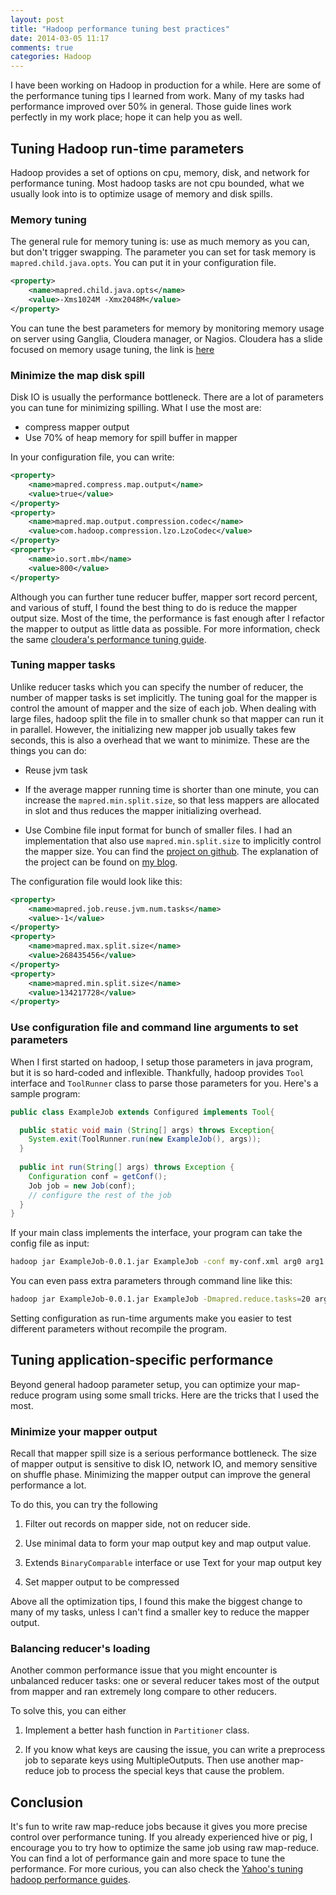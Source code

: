 ```yaml
---
layout: post
title: "Hadoop performance tuning best practices"
date: 2014-03-05 11:17
comments: true
categories: Hadoop
---
```


I have been working on Hadoop in production for a while. Here are some of the performance tuning tips I learned from work. Many of my tasks had performance improved over 50% in general. Those guide lines work perfectly in my work place; hope it can help you as well.

<!--more-->

## Tuning Hadoop run-time parameters

Hadoop provides a set of options on cpu, memory, disk, and network for performance tuning. Most hadoop tasks are not cpu bounded, what we usually look into is to optimize usage of memory and disk spills.

### Memory tuning

The general rule for memory tuning is: use as much memory as you can, but don't trigger swapping. The parameter you can set for task memory is `mapred.child.java.opts`. You can put it in your configuration file.

```xml
<property>
    <name>mapred.child.java.opts</name>
    <value>-Xms1024M -Xmx2048M</value>
</property>
```

You can tune the best parameters for memory by monitoring memory usage on server using Ganglia, Cloudera manager, or Nagios. Cloudera has a slide focused on memory usage tuning, the link is [here][cloudera]

### Minimize the map disk spill

Disk IO is usually the performance bottleneck. There are a lot of parameters you can tune for minimizing spilling. What I use the most are:

* compress mapper output
* Use 70% of heap memory for spill buffer in mapper

In your configuration file, you can write:

```xml
<property>
    <name>mapred.compress.map.output</name>
    <value>true</value>
</property>
<property>
    <name>mapred.map.output.compression.codec</name>
    <value>com.hadoop.compression.lzo.LzoCodec</value>
</property>
<property>
    <name>io.sort.mb</name>
    <value>800</value>
</property>
```

Although you can further tune reducer buffer, mapper sort record percent, and various of stuff, I found the best thing to do is reduce the mapper output size. Most of the time, the performance is fast enough after I refactor the mapper to output as little data as possible. For more information, check the same [cloudera's performance tuning guide][cloudera].

### Tuning mapper tasks

Unlike reducer tasks which you can specify the number of reducer, the number of mapper tasks is set implicitly. The tuning goal for the mapper is control the amount of mapper and the size of each job. When dealing with large files, hadoop split the file in to smaller chunk so that mapper can run it in parallel. However, the initializing new mapper job usually takes few seconds, this is also a overhead that we want to minimize. These are the things you can do:

* Reuse jvm task

* If the average mapper running time is shorter than one minute, you can increase the `mapred.min.split.size`, so that less mappers are allocated in slot and thus reduces the mapper initializing overhead.

* Use Combine file input format for bunch of smaller files. I had an implementation that also use `mapred.min.split.size` to implicitly control the mapper size. You can find the [project on github][]. The explanation of the project can be found on [my blog][].

The configuration file would look like this:

```xml
<property>
    <name>mapred.job.reuse.jvm.num.tasks</name>
    <value>-1</value>
</property>
<property>
    <name>mapred.max.split.size</name>
    <value>268435456</value>
</property>
<property>
    <name>mapred.min.split.size</name>
    <value>134217728</value>
</property>
```

[cloudera]: http://www.slideshare.net/Hadoop_Summit/optimizing-mapreduce-job-performance

[project on github]: https://github.com/dryman/Hadoop-CombineFileInputFormat

[my blog]: http://www.idryman.org/blog/2013/09/22/process-small-files-on-hadoop-using-combinefileinputformat-1/


### Use configuration file and command line arguments to set parameters

When I first started on hadoop, I setup those parameters in java program, but it is so hard-coded and inflexible. Thankfully, hadoop provides `Tool` interface and `ToolRunner` class to parse those parameters for you. Here's a sample program:

```java
public class ExampleJob extends Configured implements Tool{

  public static void main (String[] args) throws Exception{
    System.exit(ToolRunner.run(new ExampleJob(), args));
  }
  
  public int run(String[] args) throws Exception {
    Configuration conf = getConf();
    Job job = new Job(conf);
    // configure the rest of the job
  }
}
```

If your main class implements the interface, your program can take the config file as input:

```bash
hadoop jar ExampleJob-0.0.1.jar ExampleJob -conf my-conf.xml arg0 arg1
```

You can even pass extra parameters through command line like this:

```bash
hadoop jar ExampleJob-0.0.1.jar ExampleJob -Dmapred.reduce.tasks=20 arg0 arg1
```

Setting configuration as run-time arguments make you easier to test different parameters without recompile the program.

## Tuning application-specific performance

Beyond general hadoop parameter setup, you can optimize your map-reduce program using some small tricks. Here are the tricks that I used the most.

### Minimize your mapper output

Recall that mapper spill size is a serious performance bottleneck. The size of mapper output is sensitive to disk IO, network IO, and memory sensitive on shuffle phase. Minimizing the mapper output can improve the general performance a lot.

To do this, you can try the following

1. Filter out records on mapper side, not on reducer side.

2. Use minimal data to form your map output key and map output value.

3. Extends `BinaryComparable` interface or use Text for your map output key

4. Set mapper output to be compressed

Above all the optimization tips, I found this make the biggest change to many of my tasks, unless I can't find a smaller key to reduce the mapper output. 

### Balancing reducer's loading

Another common performance issue that you might encounter is unbalanced reducer tasks: one or several reducer takes most of the output from mapper and ran extremely long compare to other reducers.

To solve this, you can either

1. Implement a better hash function in `Partitioner` class.

2. If you know what keys are causing the issue, you can write a preprocess job to separate keys using MultipleOutputs. Then use another map-reduce job to process the special keys that cause the problem.

## Conclusion

It's fun to write raw map-reduce jobs because it gives you more precise control over performance tuning. If you already experienced hive or pig, I encourage you to try how to optimize the same job using raw map-reduce. You can find a lot of performance gain and more space to tune the performance. For more curious, you can also check the [Yahoo's tuning hadoop performance guides][yahoo].


[yahoo]: http://www.slideshare.net/ydn/hadoop-summit-2010-tuning-hadoop-to-deliver-performance-to-your-application
